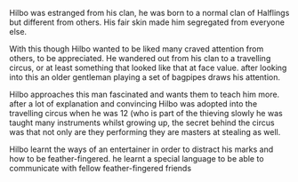Hilbo was estranged from his clan, he was born to a normal clan of Halflings but different from others. His fair skin made him segregated from everyone else. 

With this though Hilbo wanted to be liked many craved attention from others, to be appreciated. He wandered out from his clan to a travelling circus, or at least something that looked like that at face value. after looking into this an older gentleman playing a set of bagpipes draws his attention. 

Hilbo approaches this man fascinated and wants them to teach him more. after a lot of explanation and convincing Hilbo was adopted into the travelling circus when he was 12 (who is part of the thieving slowly he was taught many instruments whilst growing up, the secret behind the circus was that not only are they performing they are masters at stealing as well. 

Hilbo learnt the ways of an entertainer in order to distract his marks and how to be feather-fingered. he learnt a special language to be able to communicate with fellow feather-fingered friends